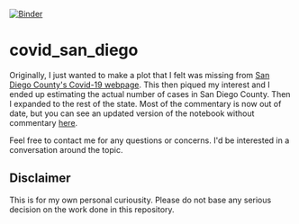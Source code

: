 [![Binder](https://mybinder.org/badge_logo.svg)](https://mybinder.org/v2/gh/AndrewJWashington/covid_san_diego/master?filepath=california_automated_update.ipynb)
# covid\_san\_diego
Originally, I just wanted to make a plot that I felt was missing from [San Diego County's Covid-19 webpage](https://www.sandiegocounty.gov/content/sdc/hhsa/programs/phs/community_epidemiology/dc/2019-nCoV/status.html). This then piqued my interest and I ended up estimating the actual number of cases in San Diego County. Then I expanded to the rest of the state. Most of the commentary is now out of date, but you can see an updated version of the notebook without commentary [here](https://mybinder.org/v2/gh/AndrewJWashington/covid_san_diego/master?filepath=california_automated_update.ipynb).
  
Feel free to contact me for any questions or concerns. I'd be interested in a conversation around the topic.

## Disclaimer
This is for my own personal curiousity. Please do not base any serious decision on the work done in this repository.  
